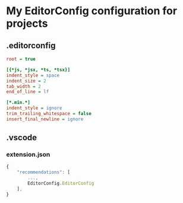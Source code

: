 # My EditorConfig configuration for projects

## .editorconfig

```ini
root = true

[{*js, *jsx, *ts, *tsx}]
indent_style = space
indent_size = 2
tab_width = 2
end_of_line = lf

[*.min.*]
indent_style = ignore
trim_trailing_whitespace = false
insert_final_newline = ignore
```

## .vscode

### extension.json

```js
{
    "recommendations": [
        ...,
        EditorConfig.EditorConfig
    ],
}
```
